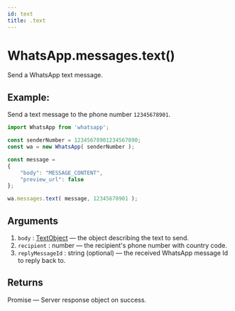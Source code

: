 ```yaml
---
id: text
title: .text
---
```


# WhatsApp.messages.text()
Send a WhatsApp text message.

## Example:
Send a text message to the phone number `12345678901`.
```js
import WhatsApp from 'whatsapp';

const senderNumber = 12345678901234567890;
const wa = new WhatsApp( senderNumber );

const message =
{
    "body": "MESSAGE_CONTENT",
    "preview_url": false
};

wa.messages.text( message, 12345678901 );
```

## Arguments
1. `body` : [TextObject](../types/TextObject) — the object describing the text to send.
2. `recipient` : number — the recipient's phone number with country code.
3. `replyMessageId` : string (optional) — the received WhatsApp message Id to reply back to.

## Returns
Promise — Server response object on success.
